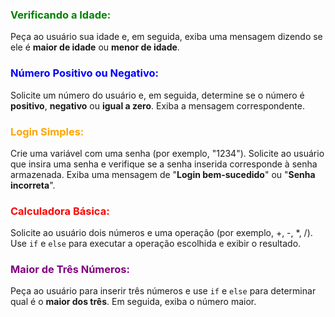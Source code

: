 ### <span style="color:green">Verificando a Idade:</span>
Peça ao usuário sua idade e, em seguida, exiba uma mensagem dizendo se ele é **maior de idade** ou **menor de idade**.

### <span style="color:blue">Número Positivo ou Negativo:</span>
Solicite um número do usuário e, em seguida, determine se o número é **positivo**, **negativo** ou **igual a zero**. Exiba a mensagem correspondente.

### <span style="color:orange">Login Simples:</span>
Crie uma variável com uma senha (por exemplo, "1234"). Solicite ao usuário que insira uma senha e verifique se a senha inserida corresponde à senha armazenada. Exiba uma mensagem de "**Login bem-sucedido**" ou "**Senha incorreta**".

### <span style="color:red">Calculadora Básica:</span>
Solicite ao usuário dois números e uma operação (por exemplo, +, -, *, /). Use `if` e `else` para executar a operação escolhida e exibir o resultado.

### <span style="color:purple">Maior de Três Números:</span>
Peça ao usuário para inserir três números e use `if` e `else` para determinar qual é o **maior dos três**. Em seguida, exiba o número maior.
